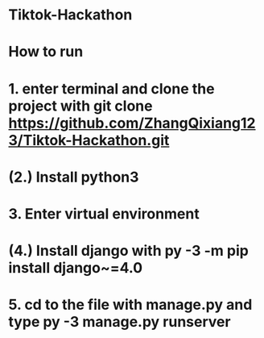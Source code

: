 # Tiktok-Hackathon
# How to run
# 1. enter terminal and clone the project with git clone https://github.com/ZhangQixiang123/Tiktok-Hackathon.git
# (2.) Install python3 
# 3. Enter virtual environment
# (4.) Install django with py -3 -m pip install django~=4.0
# 5. cd to the file with manage.py and type py -3 manage.py runserver
